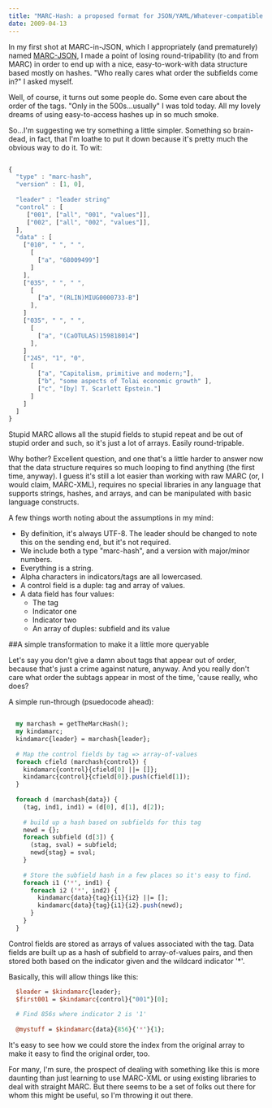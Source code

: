 ```yaml
---
title: "MARC-Hash: a proposed format for JSON/YAML/Whatever-compatible MARC records "
date: 2009-04-13
---
```


In my first shot at MARC-in-JSON, which I appropriately (and prematurely) named <a href="http://code.google.com/p/marc-json/">MARC-JSON</a>, I made a point of losing round-tripability (to and from MARC) in order to end up with a nice, easy-to-work-with data structure based mostly on hashes. "Who really cares what order the subfields come in?" I asked myself.

Well, of course, it turns out some people do. Some even care about the order of the tags. "Only in the 500s...usually" I was told today. All my lovely dreams of using easy-to-access hashes up in so much smoke.

So...I'm suggesting we try something a little simpler. Something so brain-dead, in fact, that I'm loathe to put it down because it's pretty much the obvious way to do it. To wit:


~~~javascript

{
  "type" : "marc-hash",
  "version" : [1, 0],
  
  "leader" : "leader string"
  "control" : [
     ["001", ["all", "001", "values"]],
     ["002", ["all", "002", "values"]],
  ],
  "data" : [
    ["010", " ", " ", 
      [
        ["a", "68009499"]
      ]
    ],
    ["035", " ", " ",
      [
        ["a", "(RLIN)MIUG0000733-B"]
      ],
    ]
    ["035", " ", " ",
      [
        ["a", "(CaOTULAS)159818014"]
      ],
    ]
    ["245", "1", "0", 
      [
        ["a", "Capitalism, primitive and modern;"],
        ["b", "some aspects of Tolai economic growth" ],
        ["c", "[by] T. Scarlett Epstein."]
      ]
    ]
  ]
}

~~~

Stupid MARC allows all the stupid fields to stupid repeat and be out of stupid order and such, so it's just a lot of arrays. Easily round-tripable. 

Why bother? Excellent question, and one that's a little harder to answer now that the data structure requires so much looping to find anything (the first time, anyway). I guess it's still a lot easier than working with raw MARC (or, I would claim, MARC-XML), requires no special libraries in any language that supports strings, hashes, and arrays, and can be manipulated with basic language constructs.

A few things worth noting about the assumptions in my mind:

  * By definition, it's always UTF-8. The leader should be changed to note this on the sending end, but it's not required.
  * We include both a type "marc-hash", and a version with major/minor numbers.
  * Everything is a string.
  * Alpha characters in indicators/tags are all lowercased.
  * A control field is a duple: tag and array of values.
  * A data field has four values:
      * The tag
      * Indicator one
      * Indicator two
      * An array of duples: subfield and its value


##A simple transformation to make it a little more queryable

Let's say you don't give a damn about tags that appear out of order, because that's just a crime against nature, anyway. And you really don't care what order the subtags appear in most of the time, 'cause really, who does?

A simple run-through (psuedocode ahead):


~~~perl

  my marchash = getTheMarcHash();
  my kindamarc;
  kindamarc{leader} = marchash{leader};
  
  # Map the control fields by tag => array-of-values
  foreach cfield (marchash{control}) {
    kindamarc{control}{cfield[0] ||= []};
    kindamarc{control}{cfield[0]}.push(cfield[1]);
  }
  
  foreach d (marchash{data}) {
    (tag, ind1, ind1) = (d[0], d[1], d[2]);
    
    # build up a hash based on subfields for this tag
    newd = {};
    foreach subfield (d[3]) {
      (stag, sval) = subfield;
      newd{stag} = sval;
    }
    
    # Store the subfield hash in a few places so it's easy to find.
    foreach i1 ('*', ind1) {
      foreach i2 ('*', ind2) {
        kindamarc{data}{tag}{i1}{i2} ||= [];
        kindamarc{data}{tag}{i1}{i2}.push(newd);
      }
    }
  }

~~~~


Control fields are stored as arrays of values associated with the tag. Data fields are built up as a hash of subfield to array-of-values pairs, and then stored both based on the indicator given and the wildcard indicator '*'.

Basically, this will allow things like this:

~~~perl
  $leader = $kindamarc{leader};
  $first001 = $kindamarc{control}{"001"}[0];
  
  # Find 856s where indicator 2 is '1'
  
  @mystuff = $kindamarc{data}{856}{'*'}{1};  
~~~

It's easy to see how we could store the index from the original array to make it easy to find the original order, too. 

For many, I'm sure, the prospect of dealing with something like this is more daunting than just learning to use MARC-XML or using existing libraries to deal with straight MARC. But there seems to be a set of folks out there for whom this might be useful, so I'm throwing it out there.
